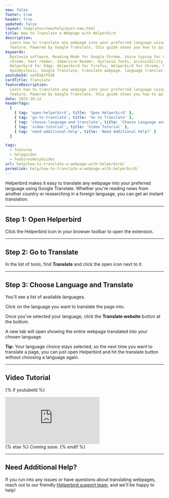 ```yaml
---
new: false
footer: true
header: true
updated: false
layout: templates/new/help/post-new.html
title: How to Translate a Webpage with Helperbird
description:
  Learn how to translate any webpage into your preferred language using Helperbird's translate
  feature. Powered by Google Translate, this guide shows you how to quickly translate entire pages.
keywords:
  Dyslexia software, Reading Mode for Google Chrome, Voice typing for chrome, Text to speech for
  chrome, text reader, Immersive Reader, dyslexia fonts, accessibility software, dyslexia software,
  Helperbird for Edge, Helperbird for Firefox, Helperbird for Chrome, Opendyslexic for Chrome,
  OpenDyslexic, Google Translate, translate webpage, language translation
youtubeId: vwT8SAJfU3E
cardTitle: Translate
featureDescription:
  Learn how to translate any webpage into your preferred language using Helperbird's translate
  feature. Powered by Google Translate, this guide shows you how to quickly translate entire pages.
date: 2025-10-12
headerTags:
  [
    { tag: 'open-helperbird', title: 'Open Helperbird' },
    { tag: 'go-to-translate', title: 'Go to Translate' },
    { tag: 'choose-language-and-translate', title: 'Choose Language and Translate' },
    { tag: 'video-tutorial', title: 'Video Tutorial' },
    { tag: 'need-additional-help', title: 'Need Additional Help?' }
  ]

tags:
  - features
  - helpguides
  - featuresHelpGuides
url: help/how-to-translate-a-webpage-with-helperbird/
permalink: help/how-to-translate-a-webpage-with-helperbird/
---
```


Helperbird makes it easy to translate any webpage into your preferred language using Google Translate. Whether you're reading news from another country or researching in a foreign language, you can get an instant translation.

---

## Step 1: Open Helperbird

Click the Helperbird icon in your browser toolbar to open the extension.


---

## Step 2: Go to Translate

In the list of tools, find **Translate** and click the open icon next to it.


---

## Step 3: Choose Language and Translate

You'll see a list of available languages. 

Click on the language you want to translate the page into. 

Once you've selected your language, click the **Translate website** button at the bottom. 

A new tab will open showing the entire webpage translated into your chosen language.


**Tip:** Your language choice stays selected, so the next time you want to translate a page, you can just open Helperbird and hit the translate button without choosing a language again.

---

## Video Tutorial

{% if youtubeId %}
<div class="aspect-w-16 aspect-h-9 mt-12 mb-12">
<iframe id="videos" src="https://www.youtube.com/embed/{{youtubeId}}" title="YouTube video player" frameborder="0" allow="accelerometer; autoplay; clipboard-write; encrypted-media; gyroscope; picture-in-picture; web-share" allowfullscreen></iframe>
</div>
{% else %}
Coming soon.
{% endif %}

---

## Need Additional Help?

If you run into any issues or have questions about translating webpages, reach out to our friendly [Helperbird support team](/support/), and we'll be happy to help!